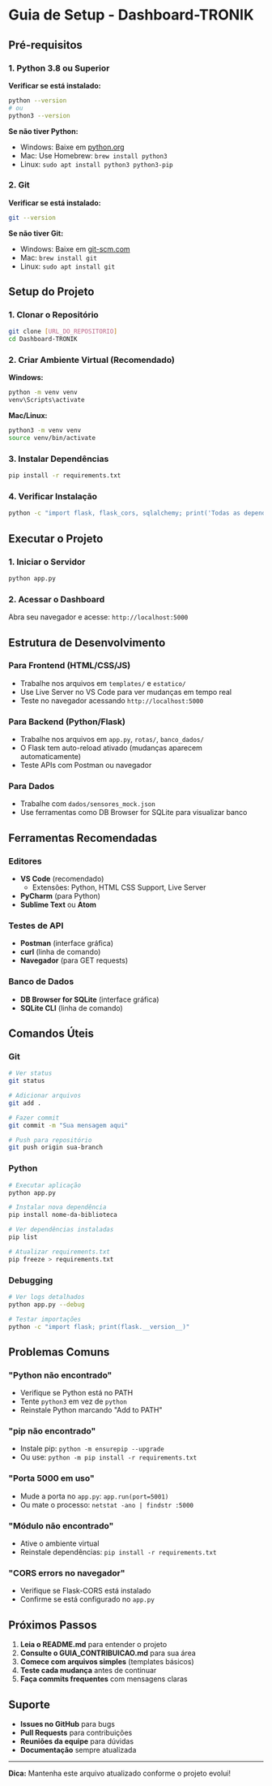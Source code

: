 # Guia de Setup - Dashboard-TRONIK

## Pré-requisitos

### 1. Python 3.8 ou Superior
**Verificar se está instalado:**
```bash
python --version
# ou
python3 --version
```

**Se não tiver Python:**
- Windows: Baixe em [python.org](https://www.python.org/downloads/)
- Mac: Use Homebrew: `brew install python3`
- Linux: `sudo apt install python3 python3-pip`

### 2. Git
**Verificar se está instalado:**
```bash
git --version
```

**Se não tiver Git:**
- Windows: Baixe em [git-scm.com](https://git-scm.com/download/win)
- Mac: `brew install git`
- Linux: `sudo apt install git`

## Setup do Projeto

### 1. Clonar o Repositório
```bash
git clone [URL_DO_REPOSITORIO]
cd Dashboard-TRONIK
```

### 2. Criar Ambiente Virtual (Recomendado)
**Windows:**
```bash
python -m venv venv
venv\Scripts\activate
```

**Mac/Linux:**
```bash
python3 -m venv venv
source venv/bin/activate
```

### 3. Instalar Dependências
```bash
pip install -r requirements.txt
```

### 4. Verificar Instalação
```bash
python -c "import flask, flask_cors, sqlalchemy; print('Todas as dependências instaladas!')"
```

## Executar o Projeto

### 1. Iniciar o Servidor
```bash
python app.py
```

### 2. Acessar o Dashboard
Abra seu navegador e acesse: `http://localhost:5000`

## Estrutura de Desenvolvimento

### Para Frontend (HTML/CSS/JS)
- Trabalhe nos arquivos em `templates/` e `estatico/`
- Use Live Server no VS Code para ver mudanças em tempo real
- Teste no navegador acessando `http://localhost:5000`

### Para Backend (Python/Flask)
- Trabalhe nos arquivos em `app.py`, `rotas/`, `banco_dados/`
- O Flask tem auto-reload ativado (mudanças aparecem automaticamente)
- Teste APIs com Postman ou navegador

### Para Dados
- Trabalhe com `dados/sensores_mock.json`
- Use ferramentas como DB Browser for SQLite para visualizar banco

## Ferramentas Recomendadas

### Editores
- **VS Code** (recomendado)
  - Extensões: Python, HTML CSS Support, Live Server
- **PyCharm** (para Python)
- **Sublime Text** ou **Atom**

### Testes de API
- **Postman** (interface gráfica)
- **curl** (linha de comando)
- **Navegador** (para GET requests)

### Banco de Dados
- **DB Browser for SQLite** (interface gráfica)
- **SQLite CLI** (linha de comando)

## Comandos Úteis

### Git
```bash
# Ver status
git status

# Adicionar arquivos
git add .

# Fazer commit
git commit -m "Sua mensagem aqui"

# Push para repositório
git push origin sua-branch
```

### Python
```bash
# Executar aplicação
python app.py

# Instalar nova dependência
pip install nome-da-biblioteca

# Ver dependências instaladas
pip list

# Atualizar requirements.txt
pip freeze > requirements.txt
```

### Debugging
```bash
# Ver logs detalhados
python app.py --debug

# Testar importações
python -c "import flask; print(flask.__version__)"
```

## Problemas Comuns

### "Python não encontrado"
- Verifique se Python está no PATH
- Tente `python3` em vez de `python`
- Reinstale Python marcando "Add to PATH"

### "pip não encontrado"
- Instale pip: `python -m ensurepip --upgrade`
- Ou use: `python -m pip install -r requirements.txt`

### "Porta 5000 em uso"
- Mude a porta no `app.py`: `app.run(port=5001)`
- Ou mate o processo: `netstat -ano | findstr :5000`

### "Módulo não encontrado"
- Ative o ambiente virtual
- Reinstale dependências: `pip install -r requirements.txt`

### "CORS errors no navegador"
- Verifique se Flask-CORS está instalado
- Confirme se está configurado no `app.py`

## Próximos Passos

1. **Leia o README.md** para entender o projeto
2. **Consulte o GUIA_CONTRIBUICAO.md** para sua área
3. **Comece com arquivos simples** (templates básicos)
4. **Teste cada mudança** antes de continuar
5. **Faça commits frequentes** com mensagens claras

## Suporte

- **Issues no GitHub** para bugs
- **Pull Requests** para contribuições
- **Reuniões da equipe** para dúvidas
- **Documentação** sempre atualizada

---

**Dica:** Mantenha este arquivo atualizado conforme o projeto evolui!
